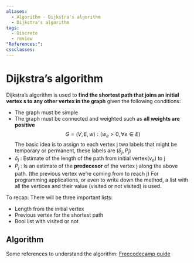 ```yaml
---
aliases:
  - Algorithm - Dijkstra's algorithm
  - Dijkstra's algorithm
tags:
  - Discrete
  - review
"References:": 
cssclasses:
---
```

# Dijkstra’s algorithm
Dijkstra’s algorithm is used to **find the shortest path that joins an initial vertex s to any other vertex in the graph** given the following conditions: 
+ The graph must be simple
+ The graph must be connected and weighted such as **all weights are positive**
$$
G = (V,E,w): (w_e >0 , \forall e\in E)
$$
The basic idea is to assign to each vertex j two labels that might be temporary or permanent, these labels are $\left(\delta_j, P_j\right)$
+ $\delta_j$ : Estimate of the length of the path from initial vertex($v_o$) to j
+ $P_j$ : Is an estimate of the **predecesor** of the vertex j along the above path. (the previous vertex we’re coming from to reach j)
For programming applications, or even to write down the method, a list with all the vertices and their value (visited or not visited) is used. 

To recap: There will be three important lists:
+ Length from the initial vertex
+ Previous vertex for the shortest path
+ Bool list with visited or not

## Algorithm
Some references to understand the algorithm: 
[Freecodecamp guide](https://www.freecodecamp.org/news/dijkstras-shortest-path-algorithm-visual-introduction/)


